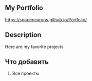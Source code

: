 

## My Portfolio

https://spaceneurons.github.io/Portfolio/

## Description
 Here are my favorite projects


## Что добавить
1) Все проекты
